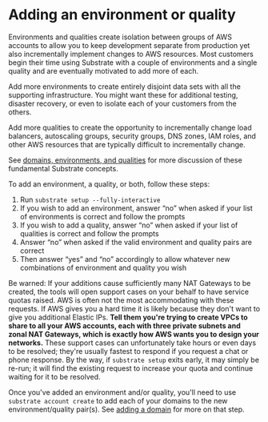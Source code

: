 # Adding an environment or quality

Environments and qualities create isolation between groups of AWS accounts to allow you to keep development separate from production yet also incrementally implement changes to AWS resources. Most customers begin their time using Substrate with a couple of environments and a single quality and are eventually motivated to add more of each.

Add more environments to create entirely disjoint data sets with all the supporting infrastructure. You might want these for additional testing, disaster recovery, or even to isolate each of your customers from the others.

Add more qualities to create the opportunity to incrementally change load balancers, autoscaling groups, security groups, DNS zones, IAM roles, and other AWS resources that are typically difficult to incrementally change.

See [domains, environments, and qualities](../ref/domains-environments-qualities.md) for more discussion of these fundamental Substrate concepts.

To add an environment, a quality, or both, follow these steps:

1. Run `substrate setup --fully-interactive`
2. If you wish to add an environment, answer “no” when asked if your list of environments is correct and follow the prompts
3. If you wish to add a quality, answer “no” when asked if your list of qualities is correct and follow the prompts
4. Answer “no” when asked if the valid environment and quality pairs are correct
5. Then answer “yes” and “no” accordingly to allow whatever new combinations of environment and quality you wish

Be warned: If your additions cause sufficiently many NAT Gateways to be created, the tools will open support cases on your behalf to have service quotas raised. AWS is often not the most accommodating with these requests. If AWS gives you a hard time it is likely because they don't want to give you additional Elastic IPs. **Tell them you're trying to create VPCs to share to all your AWS accounts, each with three private subnets and zonal NAT Gateways, which is exactly how AWS wants you to design your networks.** These support cases can unfortunately take hours or even days to be resolved; they're usually fastest to respond if you request a chat or phone response. By the way, if `substrate setup` exits early, it may simply be re-run; it will find the existing request to increase your quota and continue waiting for it to be resolved.

Once you've added an environment and/or quality, you'll need to use `substrate account create` to add each of your domains to the new environment/quality pair(s). See [adding a domain](adding-a-domain.md) for more on that step.
